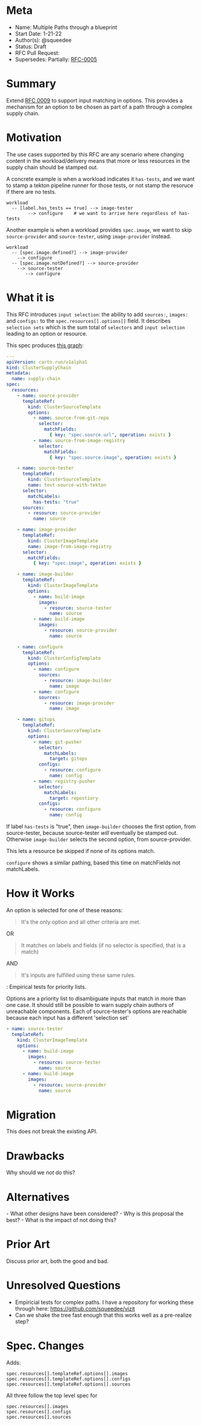 # Meta
[meta]: #meta
- Name: Multiple Paths through a blueprint
- Start Date: 1-21-22
- Author(s): @squeedee
- Status: Draft 
- RFC Pull Request: 
- Supersedes: Partially: [RFC-0005](https://github.com/vmware-tanzu/cartographer/pull/72)

# Summary
[summary]: #summary

Extend [RFC 0009](https://github.com/vmware-tanzu/cartographer/blob/rfc-0009-supply-chain-switches-template-on-flag/rfc/rfc-0009-supply-chain-switches-template-on-flag.md) to support input matching in options. This provides a mechanism for an option to be chosen as part of 
a path through a complex supply chain.

# Motivation
[motivation]: #motivation

The use cases supported by this RFC are any scenario where changing content in the workload/delivery means that more or less
resources in the supply chain should be stamped out.


A concrete example is when a workload indicates it `has-tests`, and we want to stamp a tekton pipeline runner for those tests, or
not stamp the resoruce if there are no tests.

```text
workload
  -- [label.has_tests == true] --> image-tester 
        --> configure    # we want to arrive here regardless of has-tests
```


Another example is when a workload provides `spec.image`, we want to skip `source-provider` and `source-tester`, using 
`image-provider` instead. 

```text
workload
  -- [spec.image.defined?] --> image-provider 
    --> configure
  -- [spec.image.notDefined?] --> source-provider 
    --> source-tester
       --> configure
```



# What it is
[what-it-is]: #what-it-is

This RFC introduces `input selection`: the ability to add `sources:`, `images:` and `configs:` to the `spec.resources[].options[]` field.
It describes `selection sets` which is the sum total of `selectors` and `input selection` leading to an option or resource.

This spec produces [this graph](https://mermaid.live/view/#pako:eNqNVU1PwzAM_StRuK4S7DChTnCCG-IAxwVNoXHbaGtSJSljQvx33KZrtn6snGYnz_az9-L-0EQLoDFN9_qQ5Nw48vbCFCHJnlv7BCmxujIJvCKKWGf0DuKb1SpdeDs6SOHyeFl-r-sgW31mhpc5MWC3PjByYB2YzYX3UYMJEdJA4qRWbU1CdOm2t9saFLUBB-lyjNo5rTaMTtwwpm7ul8vVmuTcNjXsgzMVMNpUAiUG7GTBM4hKo7-kQHqX7gw_D06NLiJvGsgkDuSIDCfvkGNLpxntXKqzua-v9_BZyX1oofVmOmhQviJyPvMCSw-9-w90jFuiVSqzysCms2Y4hQhGO3vIZwY2xiWTTpd2439mWCAoKiub40AZDU5QmOMmA_fgk_W4nf68kKF3MkhjoNQWaaA-pvm3gu_E2vNnOmrRjcbqhuqSyGzseFyjY8i-PE8TOMcO3sb05Vjha8kmXsfV9UGi6HFsnCHwTNx9sN9bJ-jdNegwbyfTDnrxVkPWKeAwZVBmBw2PQU3ocQilC1qAKbgU-An4qQNxx-ZQ4OaM0RTc7Bhl6hdxVSm4g2eBujc0rrfrgvLK6fejSmic8r2FE-hJchRv0Z7-_gFDOk2E):
```yaml
---
apiVersion: carto.run/v1alpha1
kind: ClusterSupplyChain
metadata:
  name: supply-chain
spec:
  resources:
    - name: source-provider
      templateRef:
        kind: ClusterSourceTemplate
        options:
          - name: source-from-git-repo
            selector:
              matchFields:
                { key: "spec.source.url", operation: exists }
          - name: source-from-image-registry
            selector:
              matchFields:
                { key: "spec.source.image", operation: exists }

    - name: source-tester
      templateRef:
        kind: ClusterSourceTemplate
        name: test-source-with-tekton
      selector:
        matchLabels:
          has-tests: "true"
      sources:
        - resource: source-provider
          name: source

    - name: image-provider
      templateRef:
        kind: ClusterImageTemplate
        name: image-from-image-registry
      selector:
        matchFields:
          { key: "spec.image", operation: exists }

    - name: image-builder
      templateRef:
        kind: ClusterImageTemplate
        options:
          - name: build-image
            images:
              - resource: source-tester
                name: source
          - name: build-image
            images:
              - resource: source-provider
                name: source

    - name: configure
      templateRef:
        kind: ClusterConfigTemplate
        options:
          - name: configure
            sources:
              - resource: image-builder
                name: image
          - name: configure
            sources:
              - resource: image-provider
                name: image

    - name: gitops
      templateRef:
        kind: ClusterSourceTemplate
        options:
          - name: git-pusher
            selector:
              matchLabels:
                target: gitops
            configs:
              - resource: configure
                name: config
          - name: registry-pusher
            selector:
              matchLabels:
                target: repostiory
            configs:
              - resource: configure
                name: config
```

If label `has-tests` is "true", then `image-builder` chooses the first option, from source-tester, because source-tester _will_ eventually be stamped out. 
Otherwise `image-builder` selects the second option, from source-provider.

This lets a resource be skipped if none of its options match.

`configure` shows a similar pathing, based this time on matchFields not matchLabels.

# How it Works
[how-it-works]: #how-it-works

An option is selected for one of these reasons:

> It's the only option and all other criteria are met.

OR

> It matches on labels and fields (if no selector is specified, that is a match)

AND

> It's inputs are fulfilled using these same rules.

<TBD>: Empirical tests for priority lists.

Options are a priority list to disambiguate inputs that match in more than one case. It should still be possible
to warn supply chain authors of unreachable components. Each of source-tester's options are reachable because each input
has a different 'selection set' 
``` yaml
- name: source-tester
  templateRef:
    kind: ClusterImageTemplate
    options:
      - name: build-image
        images:
          - resource: source-tester
            name: source
      - name: build-image
        images:
          - resource: source-provider
            name: source
```

# Migration
[migration]: #migration

This does not break the existing API.

# Drawbacks
[drawbacks]: #drawbacks

<TBD>

Why should we *not* do this?

# Alternatives
[alternatives]: #alternatives

<TBD>
- What other designs have been considered?
- Why is this proposal the best?
- What is the impact of not doing this?

# Prior Art
[prior-art]: #prior-art
<TBD>
Discuss prior art, both the good and bad.

# Unresolved Questions
[unresolved-questions]: #unresolved-questions

- Empiricial tests for complex paths. I have a repository for working these through here: https://github.com/squeedee/vizit 
- Can we shake the tree fast enough that this works well as a pre-realize step?

# Spec. Changes
[spec-changes]: #spec-changes

Adds:
```
spec.resources[].templateRef.options[].images
spec.resources[].templateRef.options[].configs
spec.resources[].templateRef.options[].sources
```

All three follow the top level spec for
```
spec.resources[].images
spec.resources[].configs
spec.resources[].sources
```

